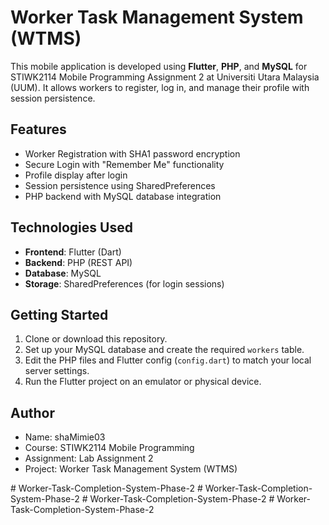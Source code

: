 # Worker Task Management System (WTMS)

This mobile application is developed using **Flutter**, **PHP**, and **MySQL** for STIWK2114 Mobile Programming Assignment 2 at Universiti Utara Malaysia (UUM). It allows workers to register, log in, and manage their profile with session persistence.

## Features

- Worker Registration with SHA1 password encryption
- Secure Login with "Remember Me" functionality
- Profile display after login
- Session persistence using SharedPreferences
- PHP backend with MySQL database integration

## Technologies Used

- **Frontend**: Flutter (Dart)
- **Backend**: PHP (REST API)
- **Database**: MySQL
- **Storage**: SharedPreferences (for login sessions)

## Getting Started

1. Clone or download this repository.
2. Set up your MySQL database and create the required `workers` table.
3. Edit the PHP files and Flutter config (`config.dart`) to match your local server settings.
4. Run the Flutter project on an emulator or physical device.

## Author

- Name: shaMimie03
- Course: STIWK2114 Mobile Programming
- Assignment: Lab Assignment 2
- Project: Worker Task Management System (WTMS)


#   W o r k e r - T a s k - C o m p l e t i o n - S y s t e m - P h a s e - 2  
 #   W o r k e r - T a s k - C o m p l e t i o n - S y s t e m - P h a s e - 2  
 #   W o r k e r - T a s k - C o m p l e t i o n - S y s t e m - P h a s e - 2  
 #   W o r k e r - T a s k - C o m p l e t i o n - S y s t e m - P h a s e - 2  
 
